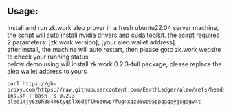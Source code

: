 ## Usage:  
Install and run zk.work aleo prover in a fresh ubuntu22.04 server machine, the script will auto install nvidia drivers and cuda toolkit.
the scirpt requires 2 parameters: [zk.work version], [your aleo wallet address]  
after install, the machine will auto restart, then please goto zk.work website to check your running status  
below demo using will install zk.work 0.2.3-full package, please replace the aleo wallet address to yours  
```shell
curl https://gh-proxy.com/https://raw.githubusercontent.com/EarthLedger/aleo/refs/heads/main/zk-ins.sh | bash -s 0.2.3 aleo14jy6z0h384m6tyqdlx6djflk6d0wp7fug4xqz05wp95ppqaqaygsgagv4t
```
